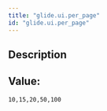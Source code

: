 ```yaml
---
title: "glide.ui.per_page"
id: "glide.ui.per_page"
---
```

## Description



## Value: 
```
10,15,20,50,100
```